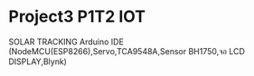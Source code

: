 # Project3 P1T2 IOT
SOLAR TRACKING Arduino IDE
(NodeMCU(ESP8266),Servo,TCA9548A,Sensor BH1750,จอ LCD DISPLAY,Blynk)
